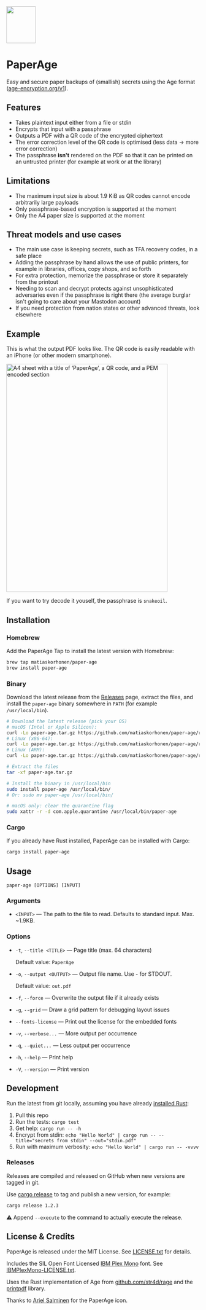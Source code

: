 <picture style="width: 76px; height: 96px" width="76" height="96">
  <source media="(prefers-color-scheme: dark)" srcset="https://user-images.githubusercontent.com/43314/216831744-e17e8282-669d-4716-b728-1ba31edda3f0.svg">
  <source media="(prefers-color-scheme: light)" srcset="https://user-images.githubusercontent.com/43314/216831743-2afcda16-c2e4-406d-9183-ebfcd2d50537.svg">
  <img style="width: 76px; height: 96px" width="76" height="96" alt="" src="https://user-images.githubusercontent.com/43314/216831743-2afcda16-c2e4-406d-9183-ebfcd2d50537.svg">
</picture>

# PaperAge

Easy and secure paper backups of (smallish) secrets using the Age format ([age-encryption.org/v1](https://age-encryption.org/v1)).

## Features

* Takes plaintext input either from a file or stdin
* Encrypts that input with a passphrase
* Outputs a PDF with a QR code of the encrypted ciphertext
* The error correction level of the QR code is optimised (less data → more error correction)
* The passphrase **isn't** rendered on the PDF so that it can be printed on an untrusted printer (for example at work or at the library)

## Limitations

* The maximum input size is about 1.9 KiB as QR codes cannot encode arbitrarily large payloads
* Only passphrase-based encryption is supported at the moment
* Only the A4 paper size is supported at the moment

## Threat models and use cases

* The main use case is keeping secrets, such as TFA recovery codes, in a safe place
* Adding the passphrase by hand allows the use of public printers, for example in libraries, offices, copy shops, and so forth
* For extra protection, memorize the passphrase or store it separately from the printout
* Needing to scan and decrypt protects against unsophisticated adversaries even if the passphrase is right there (the average burglar isn't going to care about your Mastodon account)
* If you need protection from nation states or other advanced threats, look elsewhere

## Example

This is what the output PDF looks like. The QR code is easily readable with an iPhone (or other modern smartphone).

<a title="Download example PDF" href="https://github.com/matiaskorhonen/paper-age/files/10675081/snakeoil.pdf">
<img alt="A4 sheet with a title of ‘PaperAge’, a QR code, and a PEM encoded section" width="420" height="594" src="https://user-images.githubusercontent.com/43314/217248893-c7aed7d6-5a45-48af-b79a-8cdbd31d79cd.svg">
</a>

If you want to try decode it youself, the passphrase is `snakeoil`.

## Installation

### Homebrew

Add the PaperAge Tap to install the latest version with Homebrew:

```sh
brew tap matiaskorhonen/paper-age
brew install paper-age
```

### Binary

Download the latest release from the [Releases](https://github.com/matiaskorhonen/paper-age/releases) page, extract the files, and install the `paper-age` binary somewhere in `PATH` (for example `/usr/local/bin`).

```sh
# Download the latest release (pick your OS)
# macOS (Intel or Apple Silicon):
curl -Lo paper-age.tar.gz https://github.com/matiaskorhonen/paper-age/releases/download/v1.0.0/paper-age-universal-apple-darwin.tar.gz
# Linux (x86-64):
curl -Lo paper-age.tar.gz https://github.com/matiaskorhonen/paper-age/releases/download/v1.0.0/paper-age-x86_64-unknown-linux-gnu.tar.gz
# Linux (ARM):
curl -Lo paper-age.tar.gz https://github.com/matiaskorhonen/paper-age/releases/download/v1.0.0/paper-age-aarch64-unknown-linux-gnu.tar.gz

# Extract the files
tar -xf paper-age.tar.gz

# Install the binary in /usr/local/bin
sudo install paper-age /usr/local/bin/
# Or: sudo mv paper-age /usr/local/bin/

# macOS only: clear the quarantine flag
sudo xattr -r -d com.apple.quarantine /usr/local/bin/paper-age
```

### Cargo

If you already have Rust installed, PaperAge can be installed with Cargo:

```sh
cargo install paper-age
```

## Usage

```
paper-age [OPTIONS] [INPUT]
```

### **Arguments**

* `<INPUT>` — The path to the file to read. Defaults to standard input. Max. ~1.9KB.

### **Options**

* `-t`, `--title <TITLE>` — Page title (max. 64 characters)

  Default value: `PaperAge`
* `-o`, `--output <OUTPUT>` — Output file name. Use - for STDOUT.

  Default value: `out.pdf`
* `-f`, `--force` — Overwrite the output file if it already exists
* `-g`, `--grid` — Draw a grid pattern for debugging layout issues
* `--fonts-license` — Print out the license for the embedded fonts
* `-v`, `--verbose...` — More output per occurrence
* `-q`, `--quiet...` — Less output per occurrence
* `-h`, `--help` — Print help
* `-V`, `--version` — Print version

## Development

Run the latest from git locally, assuming you have already [installed Rust](https://www.rust-lang.org/learn/get-started):

1. Pull this repo
2. Run the tests: `cargo test`
3. Get help: `cargo run -- -h`
4. Encrypt from stdin: `echo "Hello World" | cargo run -- --title="secrets from stdin" --out="stdin.pdf"`
5. Run with maximum verbosity:  `echo "Hello World" | cargo run -- -vvvv`

### Releases

Releases are compiled and released on GitHub when new versions are tagged in git.

Use [cargo release](https://github.com/crate-ci/cargo-release) to tag and publish a new version, for example:

```sh
cargo release 1.2.3
```

⚠️ Append `--execute` to the command to actually execute the release.

## License & Credits

PaperAge is released under the MIT License. See [LICENSE.txt](LICENSE.txt) for details.

Includes the SIL Open Font Licensed [IBM Plex Mono](https://www.ibm.com/plex/) font. See [IBMPlexMono-LICENSE.txt](src/assets/fonts/IBMPlexMono-LICENSE.txt).

Uses the Rust implementation of Age from [github.com/str4d/rage](https://github.com/str4d/rage) and the [printpdf](https://github.com/fschutt/printpdf) library.

Thanks to [Ariel Salminen](https://arie.ls) for the PaperAge icon.
